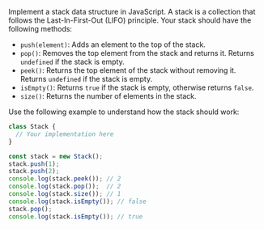 Implement a stack data structure in JavaScript. A stack is a collection that follows the Last-In-First-Out (LIFO) principle. Your stack should have the following methods:

- `push(element)`: Adds an element to the top of the stack.
- `pop()`: Removes the top element from the stack and returns it. Returns `undefined` if the stack is empty.
- `peek()`: Returns the top element of the stack without removing it. Returns `undefined` if the stack is empty.
- `isEmpty()`: Returns `true` if the stack is empty, otherwise returns `false`.
- `size()`: Returns the number of elements in the stack.

Use the following example to understand how the stack should work:

```js index.js
class Stack {
  // Your implementation here
}

const stack = new Stack();
stack.push(1);
stack.push(2);
console.log(stack.peek()); // 2
console.log(stack.pop());  // 2
console.log(stack.size()); // 1
console.log(stack.isEmpty()); // false
stack.pop();
console.log(stack.isEmpty()); // true
```
